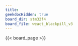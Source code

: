 ```yaml
---
title: 
geekdocHidden: true
board_dir: stm32f4
board_file: weact_blackpill_v3
---
```


{{< board_page >}}

